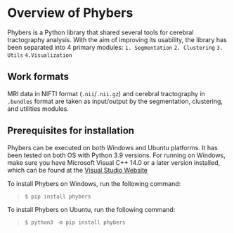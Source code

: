 # Overview of Phybers
Phybers is a Python library that shared several tools for cerebral tractography analysis. With the aim of improving its usability, the library has been separated into 4 primary modules:
`1. Segmentation`
`2. Clustering`
`3. Utils`
`4.Visualization`

## Work formats
MRI data in NIFTI format (`.nii`/`.nii.gz`) and cerebral tractography in `.bundles` format are taken as input/output by the segmentation, clustering, and utilities modules.
## Prerequisites for installation
Phybers can be executed on both Windows and Ubuntu platforms. It has been tested on both OS with Python 3.9 versions.
For running on Windows, make sure you have Microsoft Visual C++ 14.0 or a later version installed, which can be found at the [Visual Studio Website](https://visualstudio.microsoft.com/visual-cpp-build-tools)

To install Phybers on Windows, run the following command:
>```$ pip install phybers```

To install Phybers on Ubuntu, run the following command:
>```$ python3 -m pip install phybers```

[Pg2012]: <https://doi.org/10.1016/j.neuroimage.2012.02.071>
[LN2017]: <https://link.springer.com/article/10.1007/s12021-016-9316-7>
[An2019]: <https://doi.org/10.1109/ISBI.2019.8759208>
[cl2017]: <https://doi.org/10.3389/fninf.2017.00073>
[cl2022]: <https://doi.org/10.1016/j.neuroimage.2022.119550>
[va2020]: <https://doi.org/10.1016/j.neuroimage.2020.117070>
